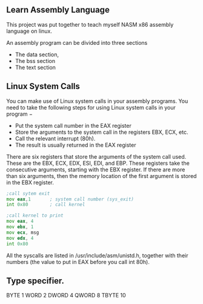 ## Learn Assembly Language
This project was put together to teach myself NASM x86 assembly language on linux.

An assembly program can be divided into three sections
- The data section,
- The bss section
- The text section

## Linux System Calls

You can make use of Linux system calls in your assembly programs. You need to take the following steps for using Linux system calls in your program −

- Put the system call number in the EAX register
- Store the arguments to the system call in the registers EBX, ECX, etc.
- Call the relevant interrupt (80h).
- The result is usually returned in the EAX register

There are six registers that store the arguments of the system call used. These are the EBX, ECX, EDX, ESI, EDI, and EBP. These registers take the consecutive arguments, starting with the EBX register. If there are more than six arguments, then the memory location of the first argument is stored in the EBX register.

```asm
;call sytem exit
mov	eax,1		; system call number (sys_exit)
int	0x80		; call kernel

;call kernel to print
mov eax, 4
mov ebx, 1
mov ecx, msg
mov edx, 4
int 0x80
```
All the syscalls are listed in /usr/include/asm/unistd.h, together with their numbers (the value to put in EAX before you call int 80h).

## Type specifier.

BYTE	1
WORD	2
DWORD	4
QWORD	8
TBYTE	10